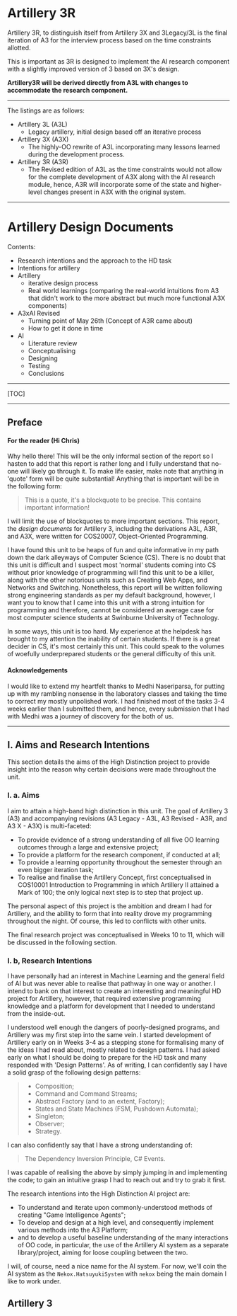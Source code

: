 # Artillery 3R

Artillery 3R, to distinguish itself from Artillery 3X and 3Legacy/3L is the final iteration of A3 for the interview process based on the time constraints allotted.

This is important as 3R is designed to implement the AI research component with a slightly improved version of 3 based on 3X's design.

**Artillery3R will be derived directly from A3L with changes to accommodate the research component.**

---

The listings are as follows:

* Artillery 3L (A3L) 
  * Legacy artillery, initial design based off an iterative process
* Artillery 3X (A3X)
  * The highly-OO rewrite of A3L incorporating many lessons learned during the development process.
* Artillery 3R (A3R)
  * The Revised edition of A3L as the time constraints would not allow for the complete development of A3X along with the AI research module, hence, A3R will incorporate some of the state and higher-level changes present in A3X with the original system.

---

# Artillery Design Documents

Contents:

* Research intentions and the approach to the HD task
* Intentions for artillery
* Artillery
  * iterative design process
  * Real world learnings (comparing the real-world intuitions from A3 that didn't work to the more abstract but much more functional A3X components)
* A3xAI Revised
  * Turning point of May 26th (Concept of A3R came about)
  * How to get it done in time
* AI
  - Literature review
  - Conceptualising
  - Designing
  - Testing
  - Conclusions

---

[TOC]

---

## Preface

#### For the reader (Hi Chris)

Why hello there! This will be the only informal section of the report so I hasten to add that this report is rather long and I fully understand that no-one will likely go through it. To make life easier, make note that anything in 'quote' form will be quite substantial! Anything that is important will be in the following form:

> This is a quote, it's a blockquote to be precise. This contains important information!

I will limit the use of blockquotes to more important sections. This report, the *design documents* for Artillery 3, including the derivations A3L, A3R, and A3X, were written for COS20007, Object-Oriented Programming.

I have found this unit to be heaps of fun and quite informative in my path down the dark alleyways of Computer Science (CS). There is no doubt that this unit is difficult and I suspect most 'normal' students coming into CS without prior knowledge of programming will find this unit to be a killer, along with the other notorious units such as Creating Web Apps, and Networks and Switching. Nonetheless, this report will be written following strong engineering standards as per my default background, however, I want you to know that I came into this unit with a strong intuition for programming and therefore, cannot be considered an average case for most computer science students at Swinburne University of Technology. 

In some ways, this unit is too hard. My experience at the helpdesk has brought to my attention the inability of certain students. If there is a great decider in CS, it's most certainly this unit. This could speak to the volumes of woefully underprepared students or the general difficulty of this unit. 

#### Acknowledgements

I would like to extend my heartfelt thanks to Medhi Naseriparsa, for putting up with my rambling nonsense in the laboratory classes and taking the time to correct my mostly unpolished work. I had finished most of the tasks 3-4 weeks earlier than I submitted them, and hence, every submission that I had with Medhi was a journey of discovery for the both of us.

---

## I. Aims and Research Intentions

This section details the aims of the High Distinction project to provide insight into the reason why certain decisions were made throughout the unit.

### I. a. Aims

I aim to attain a high-band high distinction in this unit. The goal of Artillery 3 (A3) and accompanying revisions (A3 Legacy - A3L, A3 Revised - A3R, and A3 X - A3X) is multi-faceted:

* To provide evidence of a strong understanding of all five OO learning outcomes through a large and extensive project;
* To provide a platform for the research component, if conducted at all;
* To provide a learning opportunity throughout the semester through an even bigger iteration task;
* To realise and finalise the Artillery Concept, first conceptualised in COS10001 Introduction to Programming in which Artillery II attained a Mark of 100; the only logical next step is to step that project up.

The personal aspect of this project is the ambition and dream I had for Artillery, and the ability to form that into reality drove my programming throughout the night. Of course, this led to conflicts with other units.

The final research project was conceptualised in Weeks 10 to 11, which will be discussed in the following section.

### I. b, Research Intentions

I have personally had an interest in Machine Learning and the general field of AI but was never able to realise that pathway in one way or another. I intend to bank on that interest to create an interesting and meaningful HD project for Artillery, however, that required extensive programming knowledge and a platform for development that I needed to understand from the inside-out.

I understood well enough the dangers of poorly-designed programs, and Artillery was my first step into the same vein. I started development of Artillery early on in Weeks 3-4 as a stepping stone for formalising many of the ideas I had read about, mostly related to design patterns. I had asked early on what I should be doing to prepare for the HD task and many responded with 'Design Patterns'. As of writing, I can confidently say I have a solid grasp of the following design patterns:

> * Composition;
> * Command and Command Streams;
> * Abstract Factory (and to an extent, Factory);
> * States and State Machines (FSM, Pushdown Automata);
> * Singleton;
> * Observer;
> * Strategy.

I can also confidently say that I have a strong understanding of:

> The Dependency Inversion Principle, C# Events.

I was capable of realising the above by simply jumping in and implementing the code; to gain an intuitive grasp I had to reach out and try to grab it first.

The research intentions into the High Distinction AI project are:

* To understand and iterate upon commonly-understood methods of creating "Game Intelligence Agents";
* To develop and design at a high level, and consequently implement various methods into the A3 Platform;
* and to develop a useful baseline understanding of the many interactions of OO code, in particular, the use of the Artillery AI system as a separate library/project, aiming for loose coupling between the two.

I will, of course, need a nice name for the AI system. For now, we'll coin the AI system as the `Nekox.HatsuyukiSystem` with `nekox` being the main domain I like to work under. 

## Artillery 3

